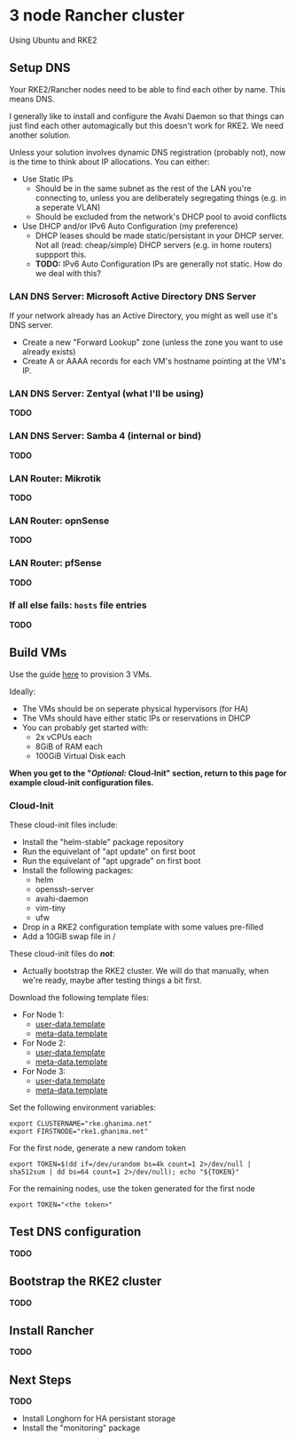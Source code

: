 # 3 node Rancher cluster
Using Ubuntu and RKE2

## Setup DNS
Your RKE2/Rancher nodes need to be able to find each other by name.  This means
DNS.

I generally like to install and configure the Avahi Daemon so that things can
just find each other automagically but this doesn't work for RKE2.  We need
another solution.

Unless your solution involves dynamic DNS registration (probably not), now is
the time to think about IP allocations.  You can either:
* Use Static IPs
  * Should be in the same subnet as the rest of the LAN you're connecting to,
    unless you are deliberately segregating things (e.g. in a seperate VLAN)
  * Should be excluded from the network's DHCP pool to avoid conflicts
* Use DHCP and/or IPv6 Auto Configuration (my preference)
  * DHCP leases should be made static/persistant in your DHCP server.  Not all
    (read: cheap/simple) DHCP servers (e.g. in home routers) suppport this.
  * **TODO:** IPv6 Auto Configuration IPs are generally not static.  How do we
    deal with this?

### LAN DNS Server: Microsoft Active Directory DNS Server
If your network already has an Active Directory, you might as well use it's DNS
server.
* Create a new "Forward Lookup" zone (unless the zone you want to use already
  exists)
* Create A or AAAA records for each VM's hostname pointing at the VM's IP.

### LAN DNS Server: Zentyal (what I'll be using)
**TODO**

### LAN DNS Server: Samba 4 (internal or bind)
**TODO**

### LAN Router: Mikrotik
**TODO**

### LAN Router: opnSense
**TODO**

### LAN Router: pfSense
**TODO**

### If all else fails: `hosts` file entries
**TODO**

## Build VMs
Use the guide [here](../Ubuntu/Ubuntu_VM_from_CloudImage.md) to provision 3 VMs.

Ideally:
* The VMs should be on seperate physical hypervisors (for HA)
* The VMs should have either static IPs or reservations in DHCP
* You can probably get started with:
  * 2x vCPUs each
  * 8GiB of RAM each
  * 100GiB Virtual Disk each

**When you get to the "*Optional:* Cloud-Init" section, return to this page for example cloud-init configuration files.**

### Cloud-Init
These cloud-init files include:
* Install the "helm-stable" package repository
* Run the equivelant of "apt update" on first boot
* Run the equivelant of "apt upgrade" on first boot
* Install the following packages:
  * helm
  * openssh-server
  * avahi-daemon
  * vim-tiny
  * ufw
* Drop in a RKE2 configuration template with some values pre-filled
* Add a 10GiB swap file in /

These cloud-init files do __*not*__:
* Actually bootstrap the RKE2 cluster.  We will do that manually, when we're
  ready, maybe after testing things a bit first.

Download the following template files:
* For Node 1:
  * [user-data.template](3_node_Rancher_cluster/node1/user-data.template)
  * [meta-data.template](3_node_Rancher_cluster/node1/user-data.template)
* For Node 2:
  * [user-data.template](3_node_Rancher_cluster/node2/user-data.template)
  * [meta-data.template](3_node_Rancher_cluster/node2/user-data.template)
* For Node 3:
  * [user-data.template](3_node_Rancher_cluster/node3/user-data.template)
  * [meta-data.template](3_node_Rancher_cluster/node3/user-data.template)

Set the following environment variables:
```
export CLUSTERNAME="rke.ghanima.net"
export FIRSTNODE="rke1.ghanima.net"
```

For the first node, generate a new random token
```
export TOKEN=$(dd if=/dev/urandom bs=4k count=1 2>/dev/null | sha512sum | dd bs=64 count=1 2>/dev/null); echo "${TOKEN}"
```

For the remaining nodes, use the token generated for the first node
```
export TOKEN="<the token>"
```

## Test DNS configuration
**TODO**

## Bootstrap the RKE2 cluster
**TODO**

## Install Rancher
**TODO**

## Next Steps
**TODO**

* Install Longhorn for HA persistant storage
* Install the "monitoring" package
